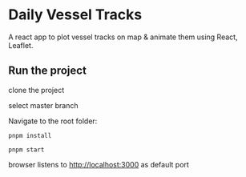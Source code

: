 # Daily Vessel Tracks

A react app to plot vessel tracks on map & animate them using React, Leaflet.

## Run the project

clone the project

select master branch

Navigate to the root folder:

```
pnpm install
```

```
pnpm start
```

browser listens to [http://localhost:3000](http://localhost:3000) as default port
